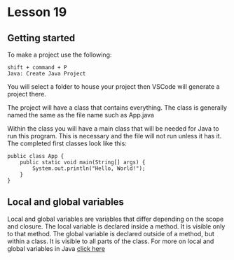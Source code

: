 # Lesson 19

## Getting started
To make a project use the following:

```
shift + command + P
Java: Create Java Project
```

You will select a folder to house your project then VSCode will generate a project there.

The project will have a class that contains everything. The class is generally named the same as the file name such as App.java

Within the class you will have a main class that will be needed for Java to run this program. This is necessary and the file will not run unless it has it. The completed first classes look like this:

```
public class App {
    public static void main(String[] args) {
        System.out.println("Hello, World!");
    }
}
```

## Local and global variables
Local and global variables are variables that differ depending on the scope and closure. The local variable is declared inside a method. It is visible only to that method. The global variable is declared outside of a method, but within a class. It is visible to all parts of the class. For more on local and global variables in Java <a href="https://docs.oracle.com/javase/tutorial/java/nutsandbolts/variablesummary.html">click here</a>